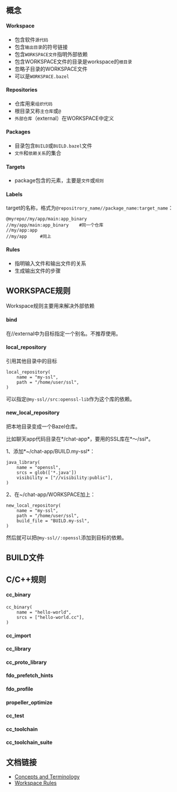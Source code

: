 ## 概念

#### Workspace

* 包含软件`源代码`
* 包含`输出目录`的符号链接
* 包含`WORKSPACE文件`指明外部依赖
* 包含WORKSPACE文件的目录是workspace的`根目录`
* 忽略子目录的WORKSPACE文件
* 可以是`WORKSPACE.bazel`

#### Repositories

* 仓库用来`组织代码`
* 根目录又称`主仓库`或`@`
* `外部仓库`（external）在WORKSPACE中定义

#### Packages

* 目录包含`BUILD`或`BUILD.bazel`文件
* `文件`和`依赖关系`的集合

#### Targets

* package包含的元素，主要是`文件`或`规则`

#### Labels

target的名称，格式为`@repositrory_name//package_name:target_name`：

```
@myrepo//my/app/main:app_binary
//my/app/main:app_binary    #同一个仓库
//my/app:app
//my/app     #同上
```



#### Rules

* 指明输入文件和输出文件的关系
* 生成输出文件的步骤

## WORKSPACE规则

Workspace规则主要用来解决外部依赖

#### bind

在//external中为目标指定一个别名。不推荐使用。

#### local_repository

引用其他目录中的目标

```
local_repository(
    name = "my-ssl",
    path = "/home/user/ssl",
)
```

可以指定`@my-ssl//src:openssl-lib`作为这个库的依赖。

#### new_local_repository

把本地目录变成一个Bazel仓库。

比如聊天app代码目录在*/chat-app*，要用的SSL库在*～/ssl*。

1、添加*~/chat-app/BUILD.my-ssl*：

```
java_library(
    name = "openssl",
    srcs = glob(['*.java'])
    visibility = ["//visibility:public"],
)
```

2、在~/chat-app/WORKSPACE加上：

```
new_local_repository(
    name = "my-ssl",
    path = "/home/user/ssl",
    build_file = "BUILD.my-ssl",
)
```

然后就可以把`@my-ssl//:openssl`添加到目标的依赖。



## BUILD文件



## C/C++规则

#### cc_binary

```bazel
cc_binary(
    name = "hello-world",
    srcs = ["hello-world.cc"],
)
```

#### cc_import

#### cc_library

#### cc_proto_library

#### fdo_prefetch_hints

#### fdo_profile

#### propeller_optimize

#### cc_test

#### cc_toolchain

#### cc_toolchain_suite



## 文档链接

* [Concepts and Terminology](https://docs.bazel.build/versions/master/build-ref.html)
* [Workspace Rules](https://docs.bazel.build/versions/master/be/workspace.html)

